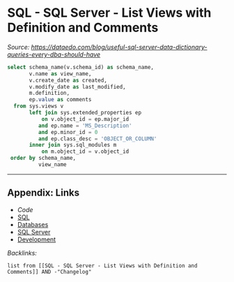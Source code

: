 # SQL - SQL Server - List Views with Definition and Comments

*Source: https://dataedo.com/blog/useful-sql-server-data-dictionary-queries-every-dba-should-have*

````SQL
select schema_name(v.schema_id) as schema_name,
       v.name as view_name,
       v.create_date as created,
       v.modify_date as last_modified,
       m.definition,
       ep.value as comments
  from sys.views v
       left join sys.extended_properties ep 
           on v.object_id = ep.major_id
          and ep.name = 'MS_Description'
          and ep.minor_id = 0
          and ep.class_desc = 'OBJECT_OR_COLUMN'
       inner join sys.sql_modules m 
           on m.object_id = v.object_id
 order by schema_name,
          view_name
````

---

## Appendix: Links

* *Code*
* [SQL](SQL.md)
* [Databases](../../MOCs/Databases.md)
* [SQL Server](../../../3-Resources/Tools/Developer%20Tools/Data%20Stack/Databases/SQL%20Server.md)
* [Development](../../MOCs/Development.md)

*Backlinks:*

````dataview
list from [[SQL - SQL Server - List Views with Definition and Comments]] AND -"Changelog"
````
